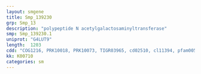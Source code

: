 ```yaml
---
layout: smgene
title: Smp_139230
grp: Smp_13
description: "polypeptide N acetylgalactosaminyltransferase"
smp: Smp_139230.1
uniprot: "G4LUT9"
length:  1203
cdd: "COG1216, PRK10018, PRK10073, TIGR03965, cd02510, cl11394, pfam00535, pfam10111"
kk: K00710
categories: sm
---
```

